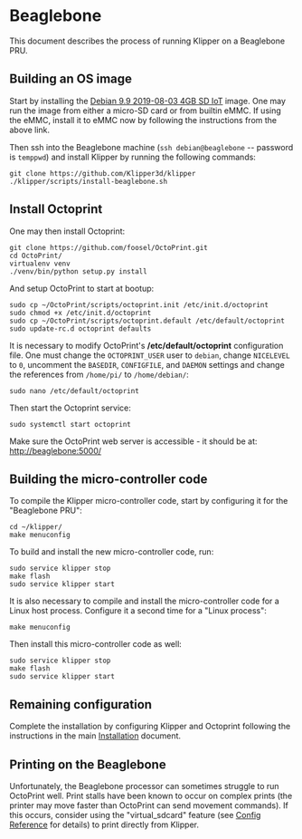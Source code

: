 # Beaglebone

This document describes the process of running Klipper on a Beaglebone
PRU.

## Building an OS image

Start by installing the
[Debian 9.9 2019-08-03 4GB SD IoT](https://beagleboard.org/latest-images)
image. One may run the image from either a micro-SD card or from
builtin eMMC. If using the eMMC, install it to eMMC now by following
the instructions from the above link.

Then ssh into the Beaglebone machine (`ssh debian@beaglebone` --
password is `temppwd`) and install Klipper by running the following
commands:

```
git clone https://github.com/Klipper3d/klipper
./klipper/scripts/install-beaglebone.sh
```

## Install Octoprint

One may then install Octoprint:
```
git clone https://github.com/foosel/OctoPrint.git
cd OctoPrint/
virtualenv venv
./venv/bin/python setup.py install
```

And setup OctoPrint to start at bootup:
```
sudo cp ~/OctoPrint/scripts/octoprint.init /etc/init.d/octoprint
sudo chmod +x /etc/init.d/octoprint
sudo cp ~/OctoPrint/scripts/octoprint.default /etc/default/octoprint
sudo update-rc.d octoprint defaults
```

It is necessary to modify OctoPrint's **/etc/default/octoprint**
configuration file. One must change the `OCTOPRINT_USER` user to
`debian`, change `NICELEVEL` to `0`, uncomment the `BASEDIR`, `CONFIGFILE`,
and `DAEMON` settings and change the references from `/home/pi/` to
`/home/debian/`:
```
sudo nano /etc/default/octoprint
```

Then start the Octoprint service:
```
sudo systemctl start octoprint
```

Make sure the OctoPrint web server is accessible - it should be at:
[http://beaglebone:5000/](http://beaglebone:5000/)

## Building the micro-controller code

To compile the Klipper micro-controller code, start by configuring it
for the "Beaglebone PRU":
```
cd ~/klipper/
make menuconfig
```

To build and install the new micro-controller code, run:
```
sudo service klipper stop
make flash
sudo service klipper start
```

It is also necessary to compile and install the micro-controller code
for a Linux host process. Configure it a second time for a "Linux process":
```
make menuconfig
```

Then install this micro-controller code as well:
```
sudo service klipper stop
make flash
sudo service klipper start
```

## Remaining configuration

Complete the installation by configuring Klipper and Octoprint
following the instructions in
the main [Installation](Installation.md#configuring-klipper) document.

## Printing on the Beaglebone

Unfortunately, the Beaglebone processor can sometimes struggle to run
OctoPrint well. Print stalls have been known to occur on complex
prints (the printer may move faster than OctoPrint can send movement
commands). If this occurs, consider using the "virtual_sdcard" feature
(see [Config Reference](Config_Reference.md#virtual_sdcard) for
details) to print directly from Klipper.
